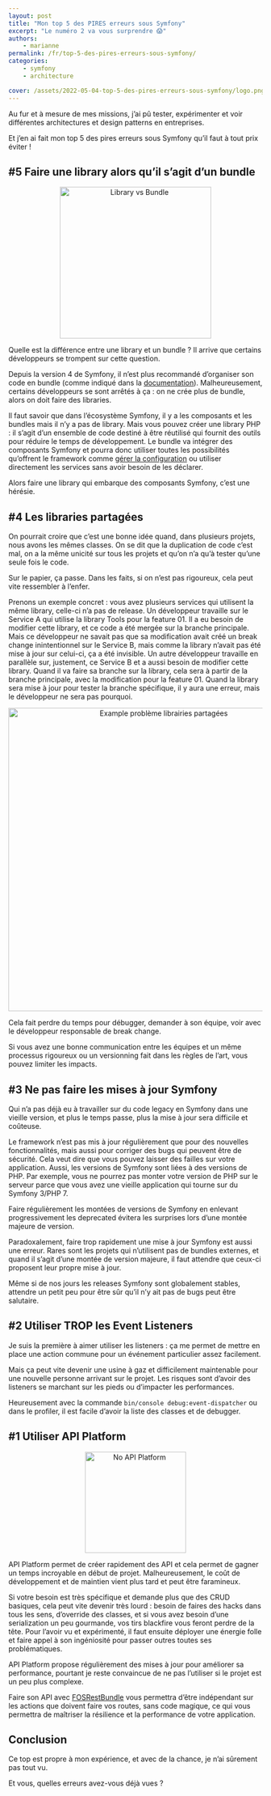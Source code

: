 ```yaml
---
layout: post
title: "Mon top 5 des PIRES erreurs sous Symfony"
excerpt: "Le numéro 2 va vous surprendre 😱"
authors:
    - marianne
permalink: /fr/top-5-des-pires-erreurs-sous-symfony/
categories:
    - symfony
    - architecture

cover: /assets/2022-05-04-top-5-des-pires-erreurs-sous-symfony/logo.png
---
```


Au fur et à mesure de mes missions, j’ai pû tester, expérimenter et voir différentes architectures et design patterns en entreprises.

Et j’en ai fait mon top 5 des pires erreurs sous Symfony qu’il faut à tout prix éviter !

## #5 Faire une library alors qu’il s’agit d’un bundle

<div style="text-align: center;">
    <img src="{{ site.baseurl }}/assets/2022-05-04-top-5-des-pires-erreurs-sous-symfony/libraryvsbundle.png" width="300px" alt="Library vs Bundle" style="display: block; margin: auto;"/>
</div>

Quelle est la différence entre une library et un bundle ? Il arrive que certains développeurs se trompent sur cette question.

Depuis la version 4 de Symfony, il n’est plus recommandé d’organiser son code en bundle (comme indiqué dans la [documentation](https://symfony.com/doc/current/bundles.html)). Malheureusement, certains développeurs se sont arrêtés à ça : on ne crée plus de bundle, alors on doit faire des libraries.

Il faut savoir que dans l’écosystème Symfony, il y a les composants et les bundles mais il n’y a pas de library.
Mais vous pouvez créer une library PHP : il s’agit d’un ensemble de code destiné à être réutilisé qui fournit des outils pour réduire le temps de développement.
Le bundle va intégrer des composants Symfony et pourra donc utiliser toutes les possibilités qu’offrent le framework comme [gérer la configuration](https://symfony.com/doc/current/bundles/configuration.html) ou utiliser directement les services sans avoir besoin de les déclarer.

Alors faire une library qui embarque des composants Symfony, c’est une hérésie.

## #4 Les libraries partagées
On pourrait croire que c’est une bonne idée quand, dans plusieurs projets, nous avons les mêmes classes. On se dit que la duplication de code c’est mal, on a la même unicité sur tous les projets et qu’on n’a qu’à tester qu’une seule fois le code.

Sur le papier, ça passe. Dans les faits, si on n’est pas rigoureux, cela peut vite ressembler à l’enfer.

Prenons un exemple concret : vous avez plusieurs services qui utilisent la même library, celle-ci n’a pas de release.
Un développeur travaille sur le Service A qui utilise la library Tools pour la feature 01. Il a eu besoin de modifier cette library, et ce code a été mergée sur la branche principale.
Mais ce développeur ne savait pas que sa modification avait créé un break change inintentionnel sur le Service B, mais comme la library n’avait pas été mise à jour sur celui-ci, ça a été invisible.
Un autre développeur travaille en parallèle sur, justement, ce Service B et a aussi besoin de modifier cette library. Quand il va faire sa branche sur la library, cela sera à partir de la branche principale, avec la modification pour la feature 01. Quand la library sera mise à jour pour tester la branche spécifique, il y aura une erreur, mais le développeur ne sera pas pourquoi.

<div style="text-align: center;">
    <img src="{{ site.baseurl }}/assets/2022-05-04-top-5-des-pires-erreurs-sous-symfony/librairies-partagees.png" width="600px" alt="Example problème librairies partagées" style="display: block; margin: auto;"/>
</div>

Cela fait perdre du temps pour débugger, demander à son équipe, voir avec le développeur responsable de break change.

Si vous avez une bonne communication entre les équipes et un même processus rigoureux ou un versionning fait dans les règles de l’art, vous pouvez limiter les impacts.

## #3 Ne pas faire les mises à jour Symfony
Qui n’a pas déjà eu à travailler sur du code legacy en Symfony dans une vieille version, et plus le temps passe, plus la mise à jour sera difficile et coûteuse.

Le framework n’est pas mis à jour régulièrement que pour des nouvelles fonctionnalités, mais aussi pour corriger des bugs qui peuvent être de sécurité. Cela veut dire que vous pouvez laisser des failles sur votre application.
Aussi, les versions de Symfony sont liées à des versions de PHP. Par exemple, vous ne pourrez pas monter votre version de PHP sur le serveur parce que vous avez une vieille application qui tourne sur du Symfony 3/PHP 7.

Faire régulièrement les montées de versions de Symfony en enlevant progressivement les deprecated évitera les surprises lors d’une montée majeure de version.

Paradoxalement, faire trop rapidement une mise à jour Symfony est aussi une erreur.
Rares sont les projets qui n’utilisent pas de bundles externes, et quand il s’agit d’une montée de version majeure, il faut attendre que ceux-ci proposent leur propre mise à jour.

Même si de nos jours les releases Symfony sont globalement stables, attendre un petit peu pour être sûr qu’il n’y ait pas de bugs peut être salutaire.

## #2 Utiliser TROP les Event Listeners

Je suis la première à aimer utiliser les listeners : ça me permet de mettre en place une action commune pour un événement particulier assez facilement.

Mais ça peut vite devenir une usine à gaz et difficilement maintenable pour une nouvelle personne arrivant sur le projet. Les risques sont d’avoir des listeners se marchant sur les pieds ou d’impacter les performances.

Heureusement avec la commande `bin/console debug:event-dispatcher` ou dans le profiler, il est facile d’avoir la liste des classes et de debugger.

## #1 Utiliser API Platform

<div style="text-align: center;">
    <img src="{{ site.baseurl }}/assets/2022-05-04-top-5-des-pires-erreurs-sous-symfony/no-api-platform.png" width="200px" alt="No API Platform" style="display: block; margin: auto;"/>
</div>

API Platform permet de créer rapidement des API et cela permet de gagner un temps incroyable en début de projet. Malheureusement, le coût de développement et de maintien vient plus tard et peut être faramineux.

Si votre besoin est très spécifique et demande plus que des CRUD basiques, cela peut vite devenir très lourd : besoin de faires des hacks dans tous les sens, d’override des classes, et si vous avez besoin d’une serialization un peu gourmande, vos tirs blackfire vous feront perdre de la tête. Pour l’avoir vu et expérimenté, il faut ensuite déployer une énergie folle et faire appel à son ingéniosité pour passer outres toutes ses problématiques.

API Platform propose régulièrement des mises à jour pour améliorer sa performance, pourtant je reste convaincue de ne pas l’utiliser si le projet est un peu plus complexe.

Faire son API avec [FOSRestBundle](https://github.com/FriendsOfSymfony/FOSRestBundle) vous permettra d’être indépendant sur les actions que doivent faire vos routes, sans code magique, ce qui vous permettra de maîtriser la résilience et la performance de votre application.

## Conclusion
Ce top est propre à mon expérience, et avec de la chance, je n’ai sûrement pas tout vu.

Et vous, quelles erreurs avez-vous déjà vues ?
